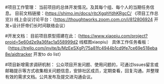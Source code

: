 #项目工作管理：
当前项目的总体开发情况。及其每个组、每个人的当期任务信息。
目前文档链接：(https://shimo.im/docs/rjtcXgqhYdhKRgcC/ 《项目工作总览》)
线上会议讨论平台：（https://thoughtworks.zoom.com.cn/j/812806924 开发+设计肝帝们长时间联络会议）

#开发文档：
目前项目原型搭建在此：（https://www.xiaopiu.com/project?proid=5e60d2e9a36fac1a558999d2 线框图xiaopiu）
具体工作任务看板：（https://trello.com/invite/b/MzEeSXgP/75a81fc4944b1cd9fe7ce69e518eba8e/aidtracker 开发to do list）

#项目新增需求调研机制：
公众项目开发问题、使用问题的，可通过lssues留言或邮箱提示等方式收集相关问题信息，安排社区成员，定期查看，回复沟通。并整理有效的需求文档。公共发布及提交进沟通会议。
